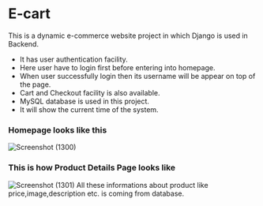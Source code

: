 # E-cart
This is a dynamic e-commerce website project in which Django is used in Backend.
 * It has user authentication facility.
  * Here user have to login first before entering into homepage.
  * When user successfully login then its username will be appear on top of the page.
  * Cart and Checkout facility is also available.
  * MySQL database is used in this project.
  * It will show the current time of the system.

### Homepage looks like this
![Screenshot (1300)](https://user-images.githubusercontent.com/82999506/129484050-3fd566d2-49c0-4621-9d2d-135777d1b3f4.png)

### This is how Product Details Page looks like
![Screenshot (1301)](https://user-images.githubusercontent.com/82999506/129484063-bd73bbfa-43ba-43b2-83f6-7662e02c13fb.png)
All these informations about product like price,image,description etc. is coming from database.
